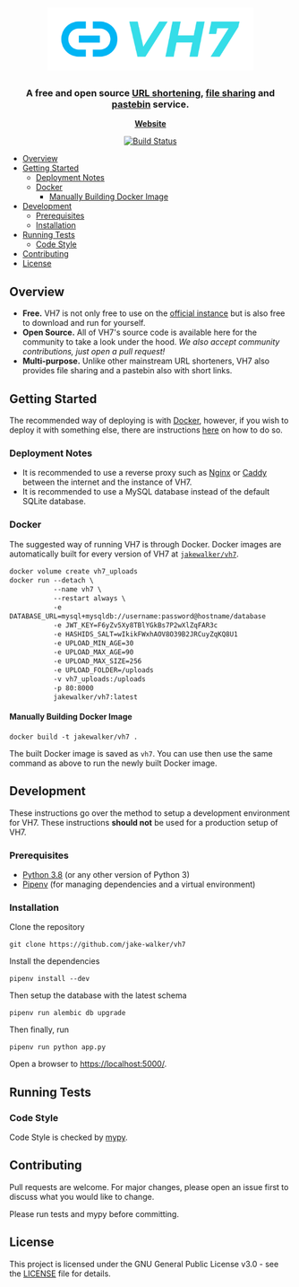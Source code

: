 <h1 align="center">
	<img src="https://github.com/jake-walker/vh7-app/blob/master/static/img/vh7.png?raw=true" style="height: 4em;" alt="VH7 Logo">
</h1>

<h3 align="center">
	A free and open source <u>URL shortening</u>, <u>file sharing</u> and <u>pastebin</u> service.
</h3>

<p align="center">
	<strong>
		<a href="https://vh7.uk/">Website</a>
	</strong>
</p>
<p align="center">
	<a href="https://ci.jakewalker.xyz/jake-walker/vh7"><img
        alt="Build Status"
    	src="https://img.shields.io/drone/build/jake-walker/vh7/master?server=https%3A%2F%2Fci.jakewalker.xyz&style=flat-square"></a>
</p>

<!-- TOC -->

- [Overview](#overview)
- [Getting Started](#getting-started)
    - [Deployment Notes](#deployment-notes)
    - [Docker](#docker)
        - [Manually Building Docker Image](#manually-building-docker-image)
- [Development](#development)
    - [Prerequisites](#prerequisites)
    - [Installation](#installation)
- [Running Tests](#running-tests)
    - [Code Style](#code-style)
- [Contributing](#contributing)
- [License](#license)

<!-- /TOC -->

## Overview

- **Free.** VH7 is not only free to use on the [official instance](https://vh7.uk) but is also free to download and run
for yourself.
- **Open Source.** All of VH7's source code is available here for the community to take a look under the hood. _We also
accept community contributions, just open a pull request!_
- **Multi-purpose.** Unlike other mainstream URL shorteners, VH7 also provides file sharing and a pastebin also with short
links.

## Getting Started

The recommended way of deploying is with [Docker](#docker), however, if you wish to deploy it with something else, there are instructions [here](https://fastapi.tiangolo.com/deployment/) on how to do so.

### Deployment Notes

- It is recommended to use a reverse proxy such as [Nginx](https://www.nginx.com/) or [Caddy](https://caddyserver.com/) between the internet and the instance of VH7.
- It is recommended to use a MySQL database instead of the default SQLite database.

### Docker

The suggested way of running VH7 is through Docker. Docker images are automatically built for every version of VH7 at [`jakewalker/vh7`](https://hub.docker.com/r/jakewalker/vh7).

```
docker volume create vh7_uploads
docker run --detach \
           --name vh7 \
           --restart always \
           -e DATABASE_URL=mysql+mysqldb://username:password@hostname/database
           -e JWT_KEY=F6yZv5Xy8TBlYGkBs7P2wXlZqFAR3c
           -e HASHIDS_SALT=wIkikFWxhAOV8O39B2JRCuyZqKQ8U1
           -e UPLOAD_MIN_AGE=30
           -e UPLOAD_MAX_AGE=90
           -e UPLOAD_MAX_SIZE=256
           -e UPLOAD_FOLDER=/uploads
           -v vh7_uploads:/uploads
           -p 80:8000
           jakewalker/vh7:latest
```

#### Manually Building Docker Image

```
docker build -t jakewalker/vh7 .
```

The built Docker image is saved as `vh7`. You can use then use the same command as above to run the newly built Docker image.

## Development

These instructions go over the method to setup a development environment for VH7. These instructions **should not** be used for a production setup of VH7.

### Prerequisites

- [Python 3.8](https://www.python.org/downloads/) (or any other version of Python 3)
- [Pipenv](https://github.com/pypa/pipenv) (for managing dependencies and a virtual environment)

### Installation

Clone the repository

```
git clone https://github.com/jake-walker/vh7
```

Install the dependencies

```
pipenv install --dev
```

Then setup the database with the latest schema

```
pipenv run alembic db upgrade
```

Then finally, run

```
pipenv run python app.py
```

Open a browser to <https://localhost:5000/>.

## Running Tests

### Code Style

Code Style is checked by [mypy](https://mypy.readthedocs.io/en/stable/).

## Contributing

Pull requests are welcome. For major changes, please open an issue first to discuss what you would like to change.

Please run tests and mypy before committing.

## License

This project is licensed under the GNU General Public License v3.0 - see the [LICENSE](LICENSE) file for details.
